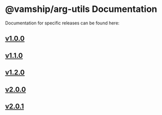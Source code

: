 # @vamship/arg-utils Documentation

Documentation for specific releases can be found here:

## [v1.0.0](./@vamship/arg-utils/1.0.0/index.html)
## [v1.1.0](./@vamship/arg-utils/1.1.0/index.html)
## [v1.2.0](./@vamship/arg-utils/1.2.0/index.html)
## [v2.0.0](./@vamship/arg-utils/2.0.0/index.html)
## [v2.0.1](./@vamship/arg-utils/2.0.1/index.html)
